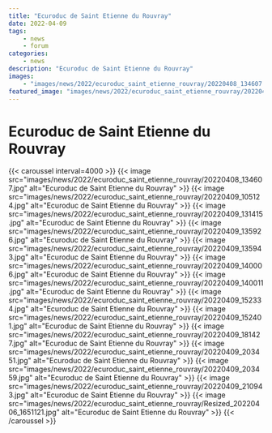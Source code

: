```yaml
---
title: "Ecuroduc de Saint Etienne du Rouvray"
date: 2022-04-09
tags: 
    - news
    - forum
categories:
    - news
description: "Ecuroduc de Saint Etienne du Rouvray"
images:
    - "images/news/2022/ecuroduc_saint_etienne_rouvray/20220408_134607.jpg"
featured_image: "images/news/2022/ecuroduc_saint_etienne_rouvray/20220408_134607.jpg"
---
```


# Ecuroduc de Saint Etienne du Rouvray

{{< caroussel interval=4000 >}}
{{< image src="images/news/2022/ecuroduc_saint_etienne_rouvray/20220408_134607.jpg" alt="Ecuroduc de Saint Etienne du Rouvray" >}} 
{{< image src="images/news/2022/ecuroduc_saint_etienne_rouvray/20220409_105124.jpg" alt="Ecuroduc de Saint Etienne du Rouvray" >}} 
{{< image src="images/news/2022/ecuroduc_saint_etienne_rouvray/20220409_131415.jpg" alt="Ecuroduc de Saint Etienne du Rouvray" >}} 
{{< image src="images/news/2022/ecuroduc_saint_etienne_rouvray/20220409_135926.jpg" alt="Ecuroduc de Saint Etienne du Rouvray" >}} 
{{< image src="images/news/2022/ecuroduc_saint_etienne_rouvray/20220409_135943.jpg" alt="Ecuroduc de Saint Etienne du Rouvray" >}} 
{{< image src="images/news/2022/ecuroduc_saint_etienne_rouvray/20220409_140006.jpg" alt="Ecuroduc de Saint Etienne du Rouvray" >}} 
{{< image src="images/news/2022/ecuroduc_saint_etienne_rouvray/20220409_140011.jpg" alt="Ecuroduc de Saint Etienne du Rouvray" >}} 
{{< image src="images/news/2022/ecuroduc_saint_etienne_rouvray/20220409_152334.jpg" alt="Ecuroduc de Saint Etienne du Rouvray" >}} 
{{< image src="images/news/2022/ecuroduc_saint_etienne_rouvray/20220409_152401.jpg" alt="Ecuroduc de Saint Etienne du Rouvray" >}} 
{{< image src="images/news/2022/ecuroduc_saint_etienne_rouvray/20220409_181427.jpg" alt="Ecuroduc de Saint Etienne du Rouvray" >}} 
{{< image src="images/news/2022/ecuroduc_saint_etienne_rouvray/20220409_203451.jpg" alt="Ecuroduc de Saint Etienne du Rouvray" >}} 
{{< image src="images/news/2022/ecuroduc_saint_etienne_rouvray/20220409_203459.jpg" alt="Ecuroduc de Saint Etienne du Rouvray" >}} 
{{< image src="images/news/2022/ecuroduc_saint_etienne_rouvray/20220409_210943.jpg" alt="Ecuroduc de Saint Etienne du Rouvray" >}} 
{{< image src="images/news/2022/ecuroduc_saint_etienne_rouvray/Resized_20220406_1651121.jpg" alt="Ecuroduc de Saint Etienne du Rouvray" >}}
{{< /caroussel >}}